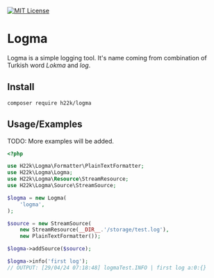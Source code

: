 
[![MIT License](https://img.shields.io/badge/License-MIT-green.svg)](https://choosealicense.com/licenses/mit/)




# Logma

Logma is a simple logging tool. It's name coming from combination of Turkish word _Lokma_ and _log_.

## Install
`composer require h22k/logma`

## Usage/Examples
TODO: More examples will be added.



```php
<?php

use H22k\Logma\Formatter\PlainTextFormatter;
use H22k\Logma\Logma;
use H22k\Logma\Resource\StreamResource;
use H22k\Logma\Source\StreamSource;

$logma = new Logma(
    'logma',
);

$source = new StreamSource(
    new StreamResource(__DIR__.'/storage/test.log'), 
    new PlainTextFormatter());

$logma->addSource($source);

$logma->info('first log'); 
// OUTPUT: [29/04/24 07:18:48] logmaTest.INFO | first log a:0:{}
```
